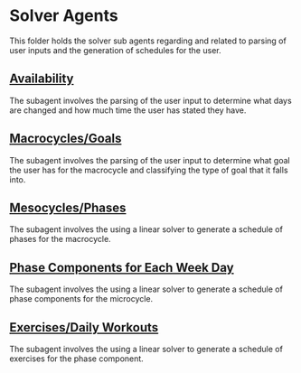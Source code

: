 # Solver Agents

This folder holds the solver sub agents regarding and related to parsing of user inputs and the generation of schedules for the user. 

## [Availability](weekday_availability/)

The subagent involves the parsing of the user input to determine what days are changed and how much time the user has stated they have.

## [Macrocycles/Goals](goals/)

The subagent involves the parsing of the user input to determine what goal the user has for the macrocycle and classifying the type of goal that it falls into.

## [Mesocycles/Phases](phases/)

The subagent involves the using a linear solver to generate a schedule of phases for the macrocycle.

## [Phase Components for Each Week Day](phase_components/)

The subagent involves the using a linear solver to generate a schedule of phase components for the microcycle.

## [Exercises/Daily Workouts](exercises/)

The subagent involves the using a linear solver to generate a schedule of exercises for the phase component.